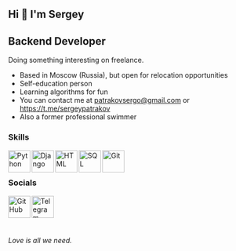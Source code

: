 ## Hi 👋 I'm Sergey

## Backend Developer

Doing something interesting on freelance.

- Based in Moscow (Russia), but open for relocation opportunities
- Self-education person
- Learning algorithms for fun
- You can contact me at patrakovsergo@gmail.com or https://t.me/sergeypatrakov
- Also a former professional swimmer



### Skills

<img align="left" alt="Python" width="45px" src="https://raw.githubusercontent.com/danielcranney/readme-generator/main/public/icons/skills/python-colored.svg"/>
<img align="left" alt="Django" width="45px" src="https://raw.githubusercontent.com/danielcranney/readme-generator/main/public/icons/skills/django-colored.svg"/>
<img align="left" alt="HTML" width="45px" src="https://www.w3.org/html/logo/downloads/HTML5_Badge_512.png"/> 
<img align="left" alt="SQL" width="45px" src="https://raw.githubusercontent.com/danielcranney/readme-generator/main/public/icons/skills/postgresql-colored.svg"/> 
<img align="left" alt="Git" width="45px" src="https://git-scm.com/images/logos/downloads/Git-Icon-1788C.png"/> 

<br />
<br />

### Socials

[<img align="left" alt="GitHub" width="45px" src="https://cdn-icons-png.flaticon.com/512/25/25231.png" />](https://github.com/sergeypatrakov)
[<img align="left" alt="Telegram" width="45px" src="https://upload.wikimedia.org/wikipedia/commons/thumb/8/82/Telegram_logo.svg/2048px-Telegram_logo.svg.png" />](https://t.me/sergeypatrakov)

<br />
<br />
<br />
<br />

_Love is all we need._

